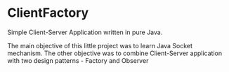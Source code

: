 # ClientFactory

Simple Client-Server Application written in pure Java.

The main objective of this little project was to learn Java Socket mechanism.
The other objective was to combine Client-Server application with two design patterns - Factory and Observer
